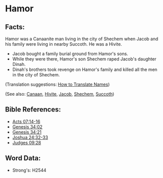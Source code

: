 # Hamor #

## Facts: ##

Hamor was a Canaanite man living in the city of Shechem when Jacob and his family were living in nearby Succoth. He was a Hivite.

* Jacob bought a family burial ground from Hamor's sons.
* While they were there, Hamor's son Shechem raped Jacob's daughter Dinah.
* Dinah's brothers took revenge on Hamor's family and killed all the men in the city of Shechem.

(Translation suggestions: [How to Translate Names](rc://en/ta/man/translate/translate-names))

(See also: [Canaan](../names/canaan.md), [Hivite](../names/hivite.md), [Jacob](../names/jacob.md), [Shechem](../names/shechem.md), [Succoth](../names/succoth.md))

## Bible References: ##

* [Acts 07:14-16](rc://en/tn/help/act/07/14)
* [Genesis 34:02](rc://en/tn/help/gen/34/02)
* [Genesis 34:21](rc://en/tn/help/gen/34/21)
* [Joshua 24:32-33](rc://en/tn/help/jos/24/32)
* [Judges 09:28](rc://en/tn/help/jdg/09/28)

## Word Data: ##

* Strong's: H2544
